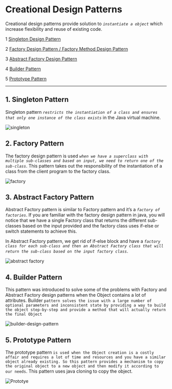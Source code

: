 # Creational Design Patterns

Creational design patterns provide solution to *`instantiate a object`* which increase flexibility and reuse of existing code.

1 [Singleton Design Pattern ]()

2 [Factory Design Pattern / Factory Method Design Pattern ](/01-Creational-Design-Patterns/02-Factory-Pattern/)

3 [Abstract Factory Design Pattern](/01-Creational-Design-Patterns/03-Abstract-Factory-Pattern/)

4 [Builder Pattern](/01-Creational-Design-Patterns/04-Builder-Pattern/)

5 [Prototype Pattern](/01-Creational-Design-Patterns/05-Prototype-Pattern/)

---

 
## 1. Singleton Pattern

Singleton pattern *`restricts the instantiation of a class and ensures that only one instance of the class exists`* in the Java virtual machine. 

![singleton](https://user-images.githubusercontent.com/24265936/164861875-3ade0ead-17b8-4eac-bdfe-143ddadd3404.png)


## 2. Factory Pattern

The factory design pattern is used *`when we have a superclass with multiple sub-classes and based on input, we need to return one of the sub-class`*. This pattern takes out the responsibility of the instantiation of a class from the client program to the factory class. 

![factory](https://user-images.githubusercontent.com/24265936/164863023-1dc99a2f-7214-4714-b34e-45a242ee5d47.png)


## 3. Abstract Factory Pattern

Abstract Factory pattern is similar to Factory pattern and it’s a *`factory of factories`*. If you are familiar with the factory design pattern in java, you will notice that we have a single Factory class that returns the different sub-classes based on the input provided and the factory class uses if-else or switch statements to achieve this.

In Abstract Factory pattern, we get rid of if-else block and have a *`factory class for each sub-class and then an Abstract Factory class that will return the sub-class based on the input factory class`*.

![abstract factory](https://user-images.githubusercontent.com/24265936/164872998-941537d8-fcf9-4ae1-84db-dc64b36798ad.png)

## 4. Builder Pattern

This pattern was introduced to solve some of the problems with Factory and Abstract Factory design patterns when the Object contains a lot of attributes. Builder ```pattern solves the issue with a large number of optional parameters and inconsistent state by providing a way to build the object step-by-step and provide a method that will actually return the final Object```

![builder-design-pattern](https://user-images.githubusercontent.com/24265936/164873287-8c016654-192f-4c7b-875d-13d2beecb275.png)


## 5. Prototype Pattern

The prototype pattern ```is used when the Object creation is a costly affair and requires a lot of time and resources and you have a similar object already existing. So this pattern provides a mechanism to copy the original object to a new object and then modify it according to our needs```. This pattern uses java cloning to copy the object.

![Prototye](https://user-images.githubusercontent.com/24265936/164873394-b7596740-d5df-4259-a204-f0ff8ca7780c.png)